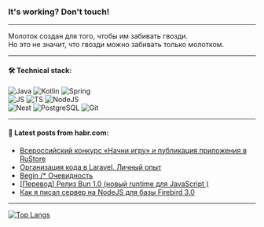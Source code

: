 ### It's working? Don't touch!

---
Молоток создан для того, чтобы им забивать гвозди. <br>
Но это не значит, что гвозди можно забивать только молотком.

---

#### 🛠️ Technical stack:

![Java](https://img.shields.io/badge/Java-informational?logo=Oracle&style=flat&logoColor=white&color=FF4500)
![Kotlin](https://img.shields.io/badge/Kotlin-informational?logo=Kotlin&style=flat&logoColor=white&color=774D97)
![Spring](https://img.shields.io/badge/SpringBoot-informational?logo=SpringBoot&style=flat&logoColor=white&color=6DB33F) <br>
![JS](https://img.shields.io/badge/JS-informational?logo=javaScript&style=flat&logoColor=black&color=F7Df1E)
![TS](https://img.shields.io/badge/TypeScript-informational?logo=typeScript&style=flat&logoColor=black&color=0667A8)
![NodeJS](https://img.shields.io/badge/NodeJS-informational?logo=node.js&style=flat&logoColor=white&color=70A760) <br>
![Nest](https://img.shields.io/badge/NestJS-informational?logo=NestJS&style=flat&logoColor=white&color=E0234E)
![PostgreSQL](https://img.shields.io/badge/PostgreSQL-informational?logo=PostgreSQL&style=flat&logoColor=white&color=DAA520)
![Git](https://img.shields.io/badge/Git-informational?logo=git&style=flat&logoColor=white&color=778899)

___

#### 💬 Latest posts from habr.com:

<!-- BLOG-POST-LIST:START -->
- [Всероссийский конкурс «Начни игру» и публикация приложения в RuStore](https://habr.com/ru/articles/760032/?utm_source=habrahabr&utm_medium=rss&utm_campaign=760032)
- [Организация кода в Laravel. Личный опыт](https://habr.com/ru/articles/760022/?utm_source=habrahabr&utm_medium=rss&utm_campaign=760022)
- [Begin /* Очевидность](https://habr.com/ru/articles/760004/?utm_source=habrahabr&utm_medium=rss&utm_campaign=760004)
- [[Перевод] Релиз Bun 1.0 &lpar;новый runtime для JavaScript &rpar;](https://habr.com/ru/articles/760002/?utm_source=habrahabr&utm_medium=rss&utm_campaign=760002)
- [Как я писал сервер на NodeJS для базы Firebird 3.0](https://habr.com/ru/articles/760000/?utm_source=habrahabr&utm_medium=rss&utm_campaign=760000)
<!-- BLOG-POST-LIST:END -->

---
[![Top Langs](https://github-readme-stats-git-master-advtsetting-gmailcom.vercel.app/api/top-langs/?username=zloylis&langs_count=10&hide_title=false&title_color=e6edf3&size_weight=0.5&count_weight=0.5&layout=compact&hide_border=true&theme=dracula)](https://github.com/zloylis)

<!-- ![GitHub stats](https://github-readme-stats-git-master-advtsetting-gmailcom.vercel.app/api?username=zloylis&show_icons=true&hide_border=true&theme=dracula&hide_title=true&include_all_commits=true&count_private=true&hide=contribs&hide_rank=true) -->
